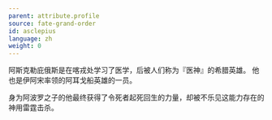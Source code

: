 ```yaml
---
parent: attribute.profile
source: fate-grand-order
id: asclepius
language: zh
weight: 0
---
```


阿斯克勒庇俄斯是在喀戎处学习了医学，后被人们称为『医神』的希腊英雄。
他也是伊阿宋率领的阿耳戈船英雄的一员。

身为阿波罗之子的他最终获得了令死者起死回生的力量，却被不乐见这能力存在的神用雷霆击杀。
